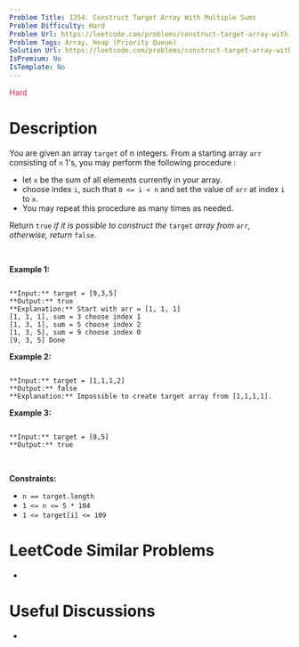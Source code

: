 ```yaml
---
Problem Title: 1354. Construct Target Array With Multiple Sums
Problem Difficulty: Hard
Problem Url: https://leetcode.com/problems/construct-target-array-with-multiple-sums/
Problem Tags: Array, Heap (Priority Queue)
Solution Url: https://leetcode.com/problems/construct-target-array-with-multiple-sums/solution/
IsPremium: No
IsTemplate: No
---
```


<span style="color: rgb(233, 30, 99);">Hard</span>

# Description

You are given an array `target` of n integers. From a starting array `arr` consisting of `n` 1's, you may perform the following procedure :


* let `x` be the sum of all elements currently in your array.
* choose index `i`, such that `0 <= i < n` and set the value of `arr` at index `i` to `x`.
* You may repeat this procedure as many times as needed.


Return `true` *if it is possible to construct the* `target` *array from* `arr`*, otherwise, return* `false`.


 


**Example 1:**



```

**Input:** target = [9,3,5]
**Output:** true
**Explanation:** Start with arr = [1, 1, 1] 
[1, 1, 1], sum = 3 choose index 1
[1, 3, 1], sum = 5 choose index 2
[1, 3, 5], sum = 9 choose index 0
[9, 3, 5] Done

```

**Example 2:**



```

**Input:** target = [1,1,1,2]
**Output:** false
**Explanation:** Impossible to create target array from [1,1,1,1].

```

**Example 3:**



```

**Input:** target = [8,5]
**Output:** true

```

 


**Constraints:**


* `n == target.length`
* `1 <= n <= 5 * 104`
* `1 <= target[i] <= 109`




# LeetCode Similar Problems

- []()

# Useful Discussions

- []()
